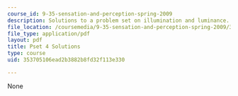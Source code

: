 ```yaml
---
course_id: 9-35-sensation-and-perception-spring-2009
description: Solutions to a problem set on illumination and luminance.
file_location: /coursemedia/9-35-sensation-and-perception-spring-2009/353705106ead2b3882b8fd32f113e330_MIT9_35s09_sol_pset04.pdf
file_type: application/pdf
layout: pdf
title: Pset 4 Solutions
type: course
uid: 353705106ead2b3882b8fd32f113e330

---
```

None